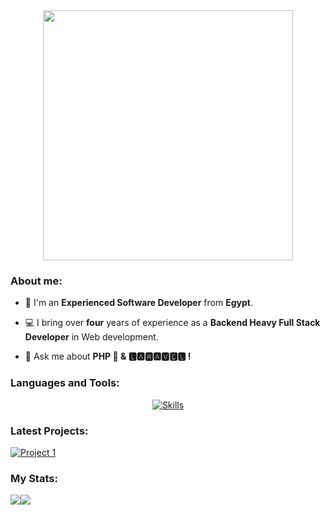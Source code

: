 <div style="text-align: center;"> 
  <a href="https://github.com/MahmoudKon">
        <img width="400" src="https://readme-typing-svg.herokuapp.com?font=JetBrains+Mono&weight=600&size=30&duration=2500&color=6AA84F&width=535&lines=Hi..;I'm+Mahmoud+(:;I+love+Coding+<3;WBU?;let's+Connect+<3" />
    </a>
</div>

<div>
  <h3 align="left">About me:</h3>

  - 👨 I'm an **Experienced Software Developer** from **Egypt**.

  - 💻 I bring over **four** years of experience as a **Backend Heavy Full Stack Developer** in Web development.

  - 💬 Ask me about **PHP 🐘 & 🅻🅰🆁🅰🆅🅴🅻 !**

</div>

<div>
  <h3 align="left">Languages and Tools:</h3>
    <a href="https://github.com/MahmoudKon">
        <p align="center">
            <img
                src="https://go-skill-icons.vercel.app/api/icons?i=html,css,js,tailwind,bootstrap,php,laravel,mysql,sqlite,git&perline=10"
                alt="Skills"
            />
        </p>
    </a>
</div>

### Latest Projects: 
[![Project 1](https://github-readme-stats.vercel.app/api/pin/?username=MahmoudKon&repo=laravel_dashboard&theme=gotham&hide_border=true)](https://github.com/MahmoudKon/laravel_dashboard)
  
### My Stats:
<div align="left">
    <a href="https://github.com/MahmoudKon">
        <img align="center" src="https://github-readme-stats.vercel.app/api?username=MahmoudKon&theme=gotham&show_icons=true&hide_border=true&hide_rank=true" /><img align="center" src="https://github-readme-stats.vercel.app/api/top-langs/?username=MahmoudKon&theme=gotham&layout=compact&hide_border=true&hide=lua" />
    </a>
</div>
